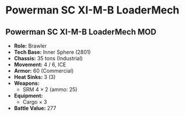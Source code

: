# Powerman SC XI-M-B LoaderMech
## Powerman SC XI-M-B LoaderMech MOD
- **Role:** Brawler
- **Tech Base:** Inner Sphere (2801)
- **Chassis:** 35 tons (Industrial)
- **Movement:** 4 / 6, ICE
- **Armor:** 60 (Commercial)
- **Heat Sinks:** 3 (3)
- **Weapons:**
  - SRM 4 × 2 (ammo: 25)
- **Equipment:**
  - Cargo × 3
- **Battle Value:** 277

